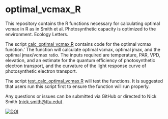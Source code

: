# optimal_vcmax_R
This repository contains the R functions necessary for calculating optimal vcmax in R as 
in Smith et al. Photosynthetic capacity is optimized to the environment. Ecology Letters.

The script [calc_optimal_vcmax.R](calc_optimal_vcmax.R) contains code for the optimal 
vcmax function.'
The function will calculate optimal vcmax, optimal jmax, and the optimal jmax/vcmax ratio.
The inputs required are temperature, PAR, VPD, elevation, and an estimate for the
quantum efficiency of photosynthetic electron transport, and the curvature of the light
response curve of photosynthetic electron transport.

The script [test_calc_optimal_vcmax.R](test_calc_optimal_vcmax.R) will test the functions.
It is suggested that users run this script first to ensure the function will run properly.

Any questions or issues can be submitted via GitHub or directed to Nick Smith
(nick.smith@ttu.edu).

[![DOI](https://zenodo.org/badge/156727566.svg)](https://zenodo.org/badge/latestdoi/156727566)
